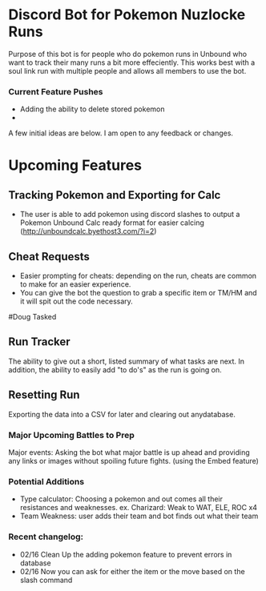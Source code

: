# Discord Bot for Pokemon Nuzlocke Runs

Purpose of this bot is for people who do pokemon runs in Unbound who want to track their many runs a bit more effeciently. This works best with a soul link run with multiple people and allows all members to use the bot. 

### Current Feature Pushes
- Adding the ability to delete stored pokemon
- 


A few initial ideas are below. I am open to any feedback or changes.

# Upcoming Features
## Tracking Pokemon and Exporting for Calc
- The user is able to add pokemon using discord slashes to output a Pokemon Unbound Calc ready format for easier calcing (http://unboundcalc.byethost3.com/?i=2)

## Cheat Requests
- Easier prompting for cheats: depending on the run, cheats are common to make for an easier experience. 
- You can give the bot the question to grab a specific item or TM/HM and it will spit out the code necessary.

#Doug Tasked
## Run Tracker
  The ability to give out a short, listed summary of what tasks are next. 
  In addition, the ability to easily add "to do's" as the run is going on.

## Resetting Run
Exporting the data into a CSV for later and clearing out anydatabase. 


### Major Upcoming Battles to Prep
Major events: Asking the bot what major battle is up ahead and providing any links or images without spoiling future fights. (using the Embed feature) 

### Potential Additions 

- Type calculator: Choosing a pokemon and out comes all their resistances and weaknesses. ex. Charizard: Weak to WAT, ELE, ROC x4
- Team Weakness: user adds their team and bot finds out what their team 

### Recent changelog:
- 02/16 Clean Up the adding pokemon feature to prevent errors in database
- 02/16 Now you can ask for either the item or the move based on the slash command 